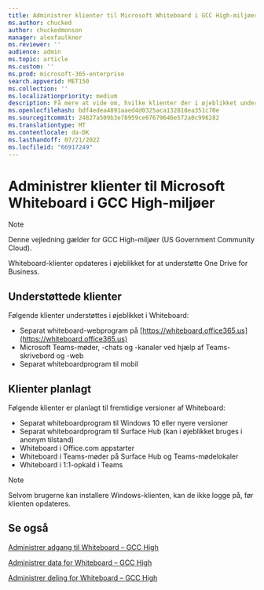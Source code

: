 ```yaml
---
title: Administrer klienter til Microsoft Whiteboard i GCC High-miljøer
ms.author: chucked
author: chuckedmonson
manager: alexfaulkner
ms.reviewer: ''
audience: admin
ms.topic: article
ms.custom: ''
ms.prod: microsoft-365-enterprise
search.appverid: MET150
ms.collection: ''
ms.localizationpriority: medium
description: Få mere at vide om, hvilke klienter der i øjeblikket understøttes for Whiteboard.
ms.openlocfilehash: bdf4edea4891aaed4d0325aca132818ea351c70e
ms.sourcegitcommit: 24827a509b3e78959ce67679646e572a0c996282
ms.translationtype: MT
ms.contentlocale: da-DK
ms.lasthandoff: 07/21/2022
ms.locfileid: "66917249"
---
```

# <a name="manage-clients-for-microsoft-whiteboard-in-gcc-high-environments"></a>Administrer klienter til Microsoft Whiteboard i GCC High-miljøer

>[!NOTE]
> Denne vejledning gælder for GCC High-miljøer (US Government Community Cloud).

Whiteboard-klienter opdateres i øjeblikket for at understøtte One Drive for Business.

## <a name="clients-supported"></a>Understøttede klienter

Følgende klienter understøttes i øjeblikket i Whiteboard:

- Separat whiteboard-webprogram på [https://whiteboard.office365.us](https://whiteboard.office365.us)
- Microsoft Teams-møder, -chats og -kanaler ved hjælp af Teams-skrivebord og -web
- Separat whiteboardprogram til mobil

## <a name="clients-planned"></a>Klienter planlagt

Følgende klienter er planlagt til fremtidige versioner af Whiteboard:

- Separat whiteboardprogram til Windows 10 eller nyere versioner
- Separat whiteboardprogram til Surface Hub (kan i øjeblikket bruges i anonym tilstand)
- Whiteboard i Office.com appstarter
- Whiteboard i Teams-møder på Surface Hub og Teams-mødelokaler
- Whiteboard i 1:1-opkald i Teams

>[!NOTE]
> Selvom brugerne kan installere Windows-klienten, kan de ikke logge på, før klienten opdateres.

## <a name="see-also"></a>Se også

[Administrer adgang til Whiteboard – GCC High](manage-whiteboard-access-gcc-high.md)

[Administrer data for Whiteboard – GCC High](manage-data-gcc-high.md)

[Administrer deling for Whiteboard – GCC High](manage-sharing-gcc-high.md)